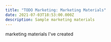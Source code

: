 ```yaml
---
title: "TODO Marketing: Marketing Materials"
date: 2021-07-03T18:53:00.000Z
description: Sample marketing materials
---
```

marketing materials I've created